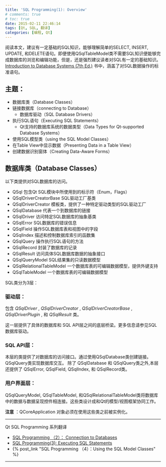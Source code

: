```yaml
---
title: 'SQL Programming(1): Overview'
# comments: true
# toc: true
date: 2015-02-11 22:46:14
tags: [Qt, SQL, 翻译]
categories: [编程, Qt]
---
```


阅读本文，建议有一定基础的SQL知识，能够理解简单的SELECT, INSERT, UPDATE, 和DELETE语句。即便使用QSqlTableModel类不需要SQL知识便能够完成数据库的浏览和编辑功能，但是，还是强烈建议读者对SQL有一定的基础知识。[ Introduction to Database Systems (7th Ed.)](https://book.douban.com/subject/1768231/) 书中，涵盖了对SQL数据操作的标准语句。

## 主题：

- 数据库类（Database Classes）
- 链接数据库（connecting to Database）
  - 数据库驱动（SQL Database Drivers）
- 执行SQL语句（Executing SQL Statements）
  - Qt支持的数据库系统的数据类型（Data Types for Qt-supported Database Systems）
- 使用SQL模型类（using the SQL Model Classes）
- 在Table View中显示数据（Presenting Data in a Table View）
- 创建数据识别窗体（Creating Data-Aware Forms）


## 数据库类（Database Classes）
以下类提供对SQL数据库的访问。

- QSql                                       包含Qt SQL模块中所使用到的标示符（Enum，Flags）   
- QSqlDriverCreatorBase       SQL驱动工厂基类
- QSqlDriverCreator               模板类，提供了一种特定驱动类型的SQL驱动工厂
- QSqlDatabase                      代表一个到数据库的链接
- QSqlDriver                           访问特定SQL数据库的抽象基类
- QSqlError                            SQL数据库的错误信息
- QSqlField                            操作SQL数据库表和视图中的字段
- QSqlIndex                          描述和控制数据库索引的函数集
- QSqlQuery                          操作执行SQL语句的方法
- QSqlRecord                        封装了数据库的记录
- QSqlResult                          访问具体SQL数据库数据的抽象接口
- QSqlQueryModel                SQL结果集的只读数据模型
- QSqlRelationalTableModel   一个数据库表的可编辑数据模型，提供外键支持
- QSqlTableModel                一个数据库表的可编辑数据模型

SQL类分为3层：

### 驱动层：

包含 _QSqlDriver_ , _QSqlDriverCreator_ , _QSqlDriverCreatorBase_ , _QSqlDriverPlugin_ , 和 _QSqlResult_ 类。

这一层提供了具体的数据库和 SQL API层之间的底层桥梁。更多信息请参见SQL数据库驱动。

### SQL API层：

本层的类提供了对数据库的访问接口。通过使用QSqlDatabase类创建链接。QSqlQuery类实现数据库交互。 除了 QSqlDatabase 和 QSqlQuery类之外,本层还提供了 QSqlError, QSqlField, QSqlIndex, 和 QSqlRecord类。

### 用户界面层：

QSqlQueryModel, QSqlTableModel, 和QSqlRelationalTableModel类将数据库中的数据与数据呈现控件相连接。这些类设计成和Qt的模型/视图框架协同工作。

**注意** ：QCoreApplication 对象必须在使用这些类之前被实例化。



***
Qt SQL Programming  系列翻译
-  [SQL Programming （2）： Connection to Databases](https://conner.work/2018/07/23/SQL%20Programming%20%EF%BC%882%EF%BC%89%EF%BC%9A%20Connectiong%20to%20Databases/)
- [SQL Programming(3): Executing SQL Statements](https://conner.work/2018/08/01/SQL-Programming-3-Executing-SQL-Statements/)
- {% post_link "SQL Programming （4）：Using the SQL Model Classes" %}
***